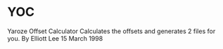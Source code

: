# YOC
Yaroze Offset Calculator Calculates the offsets and generates 2 files for you. By Elliott Lee 15 March 1998 
